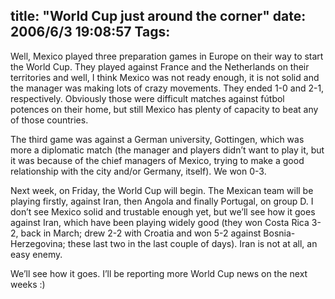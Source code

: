 title: "World Cup just around the corner"
date: 2006/6/3 19:08:57
Tags: 
---
<p>Well, Mexico played three preparation games in Europe on their way to start the World Cup. They played against France and the Netherlands on their territories and well, I think Mexico was not ready enough, it is not solid and the manager was making lots of crazy movements. They ended 1-0 and 2-1, respectively. Obviously those were difficult matches against fútbol potences on their home, but still Mexico has plenty of capacity to beat any of those countries.</p>

<p>The third game was against a German university, Gottingen, which was more a diplomatic match (the manager and players didn&#8217;t want to play it, but it was because of the chief managers of Mexico, trying to make a good relationship with the city and/or Germany, itself). We won 0-3.</p>

<p>Next week, on Friday, the World Cup will begin. The Mexican team will be playing firstly, against Iran, then Angola and finally Portugal, on group D. I don&#8217;t see Mexico solid and trustable enough yet, but we&#8217;ll see how it goes against Iran, which have been playing widely good (they won Costa Rica 3-2, back in March; drew 2-2 with Croatia and won 5-2 against Bosnia-Herzegovina; these last two in the last couple of days). Iran is not at all, an easy enemy.</p>

<p>We&#8217;ll see how it goes. I&#8217;ll be reporting more World Cup news on the next weeks :)</p>
